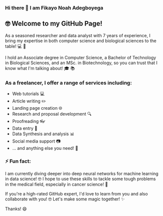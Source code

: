 ### Hi there 👋 I am Fikayo Noah Adegboyega

## :nerd_face: Welcome to my GitHub Page!
 As a seasoned researcher and data analyst with 7 years of experience, I bring my expertise in both computer science and biological sciences to the table! :computer: :microscope:

I hold an Associate degree in Computer Science, a Bachelor of Technology in Biological Sciences, and an MSc. in Biotechnology, so you can trust that I know what I'm talking about! :mortar_board: :books:

### As a freelancer, I offer a range of services including:

- Web tutorials :computer:
- Article writing :pencil2:
- Landing page creation :globe_with_meridians:
- Research and proposal development :mag:
- Proofreading :eyeglasses:
- Data entry :1234:
- Data Synthesis and analysis :bar_chart:
- Social media support :camera:
- ... and anything else you need! :raised_hands:

### ⚡ Fun fact:
I am currently diving deeper into deep neural networks for machine learning in data science! :nerd_face: I hope to use these skills to tackle some tough problems in the medical field, especially in cancer science! :hospital:

If you're a high-rated GitHub expert, I'd love to learn from you and also collaborate with you! :nerd_face: Let's make some magic together! :sparkles:

Thanks! :smile:


<!--
**vicjoy/vicjoy** is a ✨ _special_ ✨ repository because its `README.md` (this file) appears on your GitHub profile.

Here are some ideas to get you started:

- 🔭 I’m currently working on ...
- 🌱 I’m currently learning ...
- 👯 I’m looking to collaborate on ...
- 🤔 I’m looking for help with ...
- 💬 Ask me about ...
- 📫 How to reach me: ...
- 😄 Pronouns: ...
- ⚡ Fun fact: ...
-->
